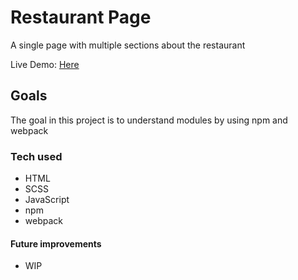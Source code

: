 # Restaurant Page
A single page with multiple sections about the restaurant

Live Demo: [Here](https://jkpearce.github.io/Restaurant-Page/)

## Goals
The goal in this project is to understand modules by using npm and webpack

### Tech used 
- HTML
- SCSS
- JavaScript
- npm
- webpack

#### Future improvements
- WIP